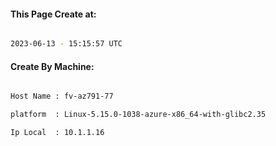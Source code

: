 
   
#### This Page Create at:

```bash

2023-06-13 - 15:15:57 UTC

```

#### Create By Machine:

```bash

Host Name : fv-az791-77

platform  : Linux-5.15.0-1038-azure-x86_64-with-glibc2.35

Ip Local  : 10.1.1.16

```

